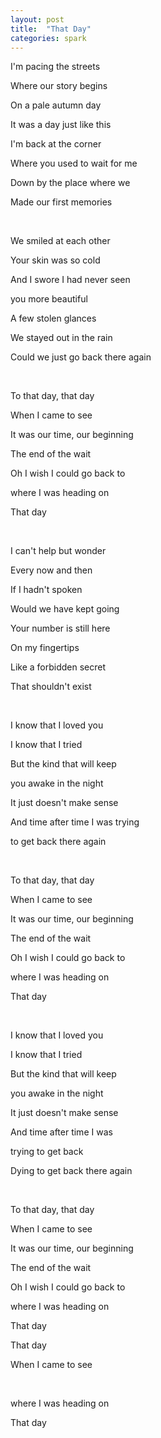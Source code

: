 ```yaml
---
layout: post
title:  "That Day"
categories: spark
---
```

I'm pacing the streets

Where our story begins

On a pale autumn day

It was a day just like this

I'm back at the corner

Where you used to wait for me

Down by the place where we

Made our first memories

<br>

We smiled at each other

Your skin was so cold

And I swore I had never seen

you more beautiful

A few stolen glances

We stayed out in the rain

Could we just go back there again

<br>

To that day, that day

When I came to see

It was our time, our beginning

The end of the wait

Oh I wish I could go back to

where I was heading on

That day

<br>

I can't help but wonder

Every now and then

If I hadn't spoken

Would we have kept going

Your number is still here

On my fingertips

Like a forbidden secret

That shouldn't exist

<br>

I know that I loved you

I know that I tried

But the kind that will keep

you awake in the night

It just doesn't make sense

And time after time I was trying

to get back there again

<br>

To that day, that day

When I came to see

It was our time, our beginning

The end of the wait

Oh I wish I could go back to

where I was heading on

That day

<br>

I know that I loved you

I know that I tried

But the kind that will keep

you awake in the night

It just doesn't make sense

And time after time I was

trying to get back

Dying to get back there again

<br>

To that day, that day

When I came to see

It was our time, our beginning

The end of the wait

Oh I wish I could go back to

where I was heading on

That day

That day

When I came to see

<br>

where I was heading on

That day